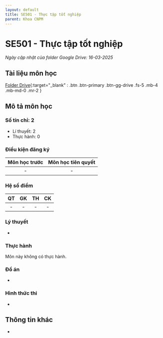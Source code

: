 ```yaml
---
layout: default
title: SE501 - Thực tập tốt nghiệp
parent: Khoa CNPM
---
```


# SE501 - Thực tập tốt nghiệp

*Ngày cập nhật của folder Google Drive: 16-03-2025*
## Tài liệu môn học 
[Folder Drive](https://drive.google.com/drive/folders/1DHmzzdLb88MawxppQU4tgaLBankq3eOp){:target="_blank" : .btn .btn-primary .btn-gg-drive .fs-5 .mb-4 .mb-md-0 .mr-2 }

## Mô tả môn học

### Số tín chỉ: 2
- Lí thuyết: 2
- Thực hành: 0

### Điều kiện đăng ký

| Môn học trước | Môn học tiên quyết  |  
|------|-----|  
| <center> - </center> | <center>-</center>|  

### Hệ số điểm

| QT | GK | TH | CK |  
|------|-----|-----|-----|  
| <center>-</center> | <center>-</center> | <center>-</center> | <center>-</center> |  

### Lý thuyết
-
### Thực hành

Môn này không có thực hành.

### Đồ án
-
### Hình thức thi
-
## Thông tin khác
-